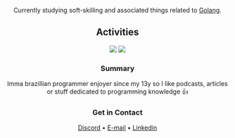 <p align="center">
 Currently studying soft-skilling and associated things related to <a href="https://go.dev"> Golang</a>.
</p>

<h2 align="center"> Activities </h2>

<div align="center">
  <img src="https://github-readme-stats.vercel.app/api?username=luiz-otavio&show_icons=true&include_all_commits=true&hide_border=true&show=prs_merged"/>
  <img src="https://github-readme-stats.vercel.app/api/top-langs/?username=luiz-otavio&layout=compact&count_private=true&hide_border=true" />
</a> 

<h3 align="center"> Summary </h3>

<p align="center"> 
    Imma brazillian programmer enjoyer since my 13y so I like podcasts, articles or stuff dedicated to programming knowledge 👍
</p>

<h3 align="center"> Get in Contact </h3>
<p align="center">
  <a href="https://discordlookup.com/user/569169235742556200">Discord</a> •
  <a href="mailto: luizfarrea@gmail.com?subject = Hey there&body = Message">E-mail</a> •
  <a href="https://www.linkedin.com/in/luiz-otávio-b6469523b/">Linkedin</a>
</p>
